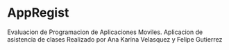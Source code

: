 # AppRegist
 Evaluacion de Programacion de Aplicaciones Moviles.
 Aplicacion de asistencia de clases 
 Realizado por Ana Karina Velasquez y Felipe Gutierrez
